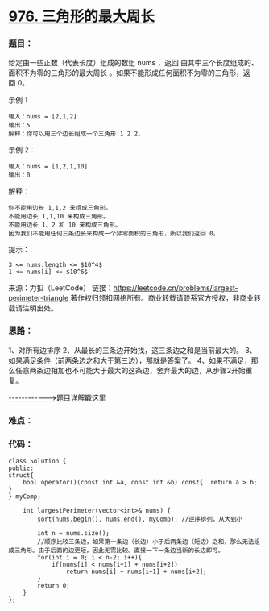 # [976. 三角形的最大周长](https://leetcode.cn/problems/largest-perimeter-triangle/)
### 题目：
给定由一些正数（代表长度）组成的数组 nums ，返回 由其中三个长度组成的、面积不为零的三角形的最大周长 。如果不能形成任何面积不为零的三角形，返回 0。

示例 1：
```
输入：nums = [2,1,2]
输出：5
解释：你可以用三个边长组成一个三角形:1 2 2。
```
示例 2：
```
输入：nums = [1,2,1,10]
输出：0
```
解释：
```
你不能用边长 1,1,2 来组成三角形。
不能用边长 1,1,10 来构成三角形。
不能用边长 1、2 和 10 来构成三角形。
因为我们不能用任何三条边长来构成一个非零面积的三角形，所以我们返回 0。
```

提示：
```
3 <= nums.length <= $10^4$
1 <= nums[i] <= $10^6$
```

来源：力扣（LeetCode）
链接：https://leetcode.cn/problems/largest-perimeter-triangle
著作权归领扣网络所有。商业转载请联系官方授权，非商业转载请注明出处。

### 思路：
1、对所有边排序
2、从最长的三条边开始找，这三条边之和是当前最大的。
3、如果满足条件（前两条边之和大于第三边），那就是答案了。
4、如果不满足，那么任意两条边相加也不可能大于最大的这条边，舍弃最大的边，从步骤2开始重复。

[------------>题目详解戳这里](https://blog.csdn.net/ghr19961014/article/details/79937053)
### 难点：


### 代码：  
```
class Solution {
public:
struct{
    bool operator()(const int &a, const int &b) const{  return a > b; }
} myComp;

    int largestPerimeter(vector<int>& nums) {
        sort(nums.begin(), nums.end(), myComp); //逆序排列，从大到小

        int n = nums.size();
        //顺序比较三条边，如果第一条边（长边）小于后两条边（短边）之和，那么无法组成三角形。由于后面的边更短，因此无需比较。直接一下一条边当新的长边即可。
        for(int i = 0; i < n-2; i++){
            if(nums[i] < nums[i+1] + nums[i+2])
                return nums[i] + nums[i+1] + nums[i+2];
        }
        return 0;
    }
};
```


